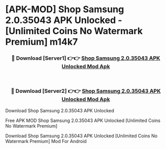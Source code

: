 # [APK-MOD] Shop Samsung 2.0.35043 APK Unlocked - [Unlimited Coins No Watermark Premium] m14k7



<div align="center">
<h3>🔴 Download [Server1] 👉👉 <a href="https://momento.my/?title=Shop_Samsung_2.0.35043_APK_Unlocked">Shop Samsung 2.0.35043 APK Unlocked Mod Apk</a></h3><br>

<h3>🔴 Download [Server2] 👉👉 <a href="https://momento.my/?title=Shop_Samsung_2.0.35043_APK_Unlocked">Shop Samsung 2.0.35043 APK Unlocked Mod Apk</a></h3>
</div>



Download Shop Samsung 2.0.35043 APK Unlocked 

Free APK MOD Shop Samsung 2.0.35043 APK Unlocked [Unlimited Coins No Watermark Premium]

Download Shop Samsung 2.0.35043 APK Unlocked [Unlimited Coins No Watermark Premium] Mod For Android
